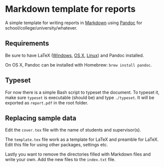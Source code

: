 # Markdown template for reports
A simple template for writing reports in [Markdown](http://commonmark.org/)
using [Pandoc](http://pandoc.org/) for school/college/university/whatever.

## Requirements
Be sure to have LaTeX ([Windows](http://miktex.org/), [OS
X](https://tug.org/mactex/), [Linux](http://latex-project.org/)) and Pandoc
installed.

On OS X, Pandoc can be installed with Homebrew: `brew install pandoc`.

## Typeset
For now there is a simple Bash script to typeset the document. To typeset it,
make sure `typeset` is executable (should be) and type `./typeset`. It will be
exported as `report.pdf` in the root folder.

## Replacing sample data
Edit the `cover.tex` file with the name of students and supervisor(s).

The `template.tex` file work as a template for LaTeX and preamble for LaTeX.
Edit this file for using other packages, settings etc.

Lastly you want to remove the directories filled with Markdown files and write
your own. Add the new files to the `index.txt` file.

